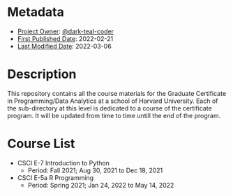 <!-- This is a README file for the parent directory of Harvard graduate courses. -->

# Metadata
- <ins>Project Owner</ins>: [@dark-teal-coder](github.com/dark-teal-coder)
- <ins>First Published Date</ins>: 2022-02-21
- <ins>Last Modified Date</ins>: 2022-03-06

# Description 
This repository contains all the course materials for the Graduate Certificate in Programming/Data Analytics at a school of Harvard University. Each of the sub-directory at this level is dedicated to a course of the certificate program. It will be updated from time to time untill the end of the program. 

# Course List  
- CSCI E-7 Introduction to Python 
  - Period: Fall 2021; Aug 30, 2021 to Dec 18, 2021 
- CSCI E-5a R Programming 
  - Period: Spring 2021; Jan 24, 2022 to May 14, 2022

